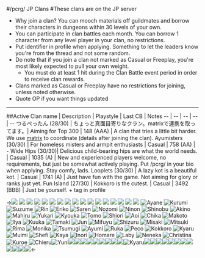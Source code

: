 #/pcrg/ JP Clans
#These clans are on the JP server
* Why join a clan? You can mooch materials off guildmates and borrow their characters in dungeons within 30 levels of your own.
* You can participate in clan battles each month. You can borrow 1 character from any level player in your clan, no restrictions.
* Put identifier in profile when applying. Something to let the leaders know you're from the thread and not some random.
* Do note that if you join a clan not marked as Casual or Freeplay, you're most likely expected to pull your own weight.
	- You must do at least 1 hit during the Clan Battle event period in order to receive clan rewards. 
* Clans marked as Casual or Freeplay have no restrictions for joining, unless noted otherwise.
* Quote OP if you want things updated
***
##Active
Clan name | Description | Playstyle | Last CB | Notes
-- | -- | -- | -- | --
つるぺったん (28/30) | ちょっと真面目寄りなクラン。matrixで連携を取ってます。| Aiming for Top 300 | 148 (AAA) |  A clan that tries a little bit harder. We use [matrix](https://tatsumoto.neocities.org/blog/matrix-quickstart-guide) to coordinate (details after joining the clan).
Ayumisters (30/30) | For homeless misters and armpit enthusiasts | Casual | 758 (AA) | -
Wide Hips (30/30)| Delicious child-bearing hips are what the world needs. | Casual | 1035 (A) |  New and experienced players welcome, no requirements, but just be somewhat actively playing. Put /pcrg/ in your bio when applying. Stay comfy, lads.
Looplets (30/30) | A lazy kot is a beautiful kot. | Casual | 1741 (A) |  Just have fun with the game. Not aiming for glory or ranks just yet.
Fun Island (27/30) | Kokkoro is the cutest. | Casual | 3492  (BBB) |  Just be yourself. + tag in profile



->![](https://images2.imgbox.com/19/0a/HupYuHcX_o.png) ![](https://images2.imgbox.com/7c/fa/ydKzoWjt_o.png) ![](https://images2.imgbox.com/41/bd/Dbqj1MwL_o.png) ![](https://images2.imgbox.com/5c/b6/A77iIcpk_o.png) ![](https://images2.imgbox.com/fd/89/IvjgjejF_o.png) ![](https://images2.imgbox.com/f0/42/MZS2ltmB_o.png) ![](https://images2.imgbox.com/0c/3c/OVjGADQP_o.png) ![](https://images2.imgbox.com/84/3f/Sh7eNRou_o.png) ![](https://images2.imgbox.com/6e/b1/cS528rjj_o.png) ![](https://images2.imgbox.com/96/b1/7arzNvWa_o.png) ![](https://images2.imgbox.com/7c/a5/5HVnQbH0_o.png) ![](https://images2.imgbox.com/ad/21/ca2m4RA7_o.png) ![](https://images2.imgbox.com/bc/f2/TctxvdSp_o.png) ![](https://images2.imgbox.com/36/9b/xpSUI8Tx_o.png) ![](https://images2.imgbox.com/b0/9d/x7RFCNwe_o.png) ![](https://images2.imgbox.com/d6/3c/PQU3oCVx_o.png) ![](https://images2.imgbox.com/e0/53/ecxhboLD_o.png) ![Ayane](https://images2.imgbox.com/55/ef/OwbiIY9Q_o.png) ![Kurumi](https://images2.imgbox.com/d0/cb/8koiF0eA_o.png) ![Suzume](https://images2.imgbox.com/47/61/My9GdDUA_o.png) ![Rin](https://images2.imgbox.com/f3/06/Mqnrv5KP_o.png) ![Eriko](https://images2.imgbox.com/bb/78/bauKyffH_o.png) ![Saren](https://images2.imgbox.com/0b/36/3F2bIkld_o.png) ![Nozomi](https://images2.imgbox.com/4e/80/w15PC1vw_o.png) ![Ninon](https://images2.imgbox.com/56/54/a933LmTQ_o.png) ![Shinobu](https://images2.imgbox.com/88/d4/n9kq4w8k_o.png) ![Akino](https://images2.imgbox.com/36/a1/hTdGwfue_o.png) ![Mahiru](https://images2.imgbox.com/76/5d/rRN4OsV7_o.png) ![Yukari](https://images2.imgbox.com/62/0a/samS9STK_o.png) ![Kyouka](https://images2.imgbox.com/ed/3c/hdTHS5s9_o.png) ![Tomo](https://images2.imgbox.com/16/26/EnVwwUYh_o.png) ![Shiori](https://images2.imgbox.com/97/47/3dlrwHi2_o.png) ![Aoi](https://images2.imgbox.com/60/76/zz55Pw2E_o.png) ![Chika](https://images2.imgbox.com/73/b4/5C1ojyXl_o.png) ![Makoto](https://images2.imgbox.com/62/8a/xIsnmJ03_o.png) ![Ilya](https://images2.imgbox.com/b3/c6/PZ2RFeOC_o.png) ![Kuuka](https://images2.imgbox.com/40/a8/esjPCjOA_o.png) ![Tamaki](https://images2.imgbox.com/42/6b/8IJaIgib_o.png) ![Jun](https://images2.imgbox.com/cc/63/CsejrQFa_o.png) ![Mifuyu](https://images2.imgbox.com/6e/eb/0oL8txBA_o.png) ![Shizuru](https://images2.imgbox.com/5a/a6/eWI8fpgu_o.png) ![Misaki](https://images2.imgbox.com/a6/68/cZl2RTOL_o.png) ![Mitsuki](https://images2.imgbox.com/d1/44/Ey7KJjgP_o.png) ![Rima](https://images2.imgbox.com/8d/ec/tQLuQXel_o.png) ![Monika](https://images2.imgbox.com/0a/43/ImU4xlrf_o.png) ![Tsumugi](https://images2.imgbox.com/1b/71/Y4xFf3bt_o.png) ![Ayumi](https://images2.imgbox.com/38/72/AL5ZwloE_o.png) ![Ruka](https://images2.imgbox.com/92/5c/mjTIoMop_o.png) ![Peco](https://images2.imgbox.com/a9/1c/CYYNRdZR_o.png) ![Kokkoro](https://images2.imgbox.com/83/a4/HVgG6IDY_o.png) ![Kyaru](https://images2.imgbox.com/6f/1c/3y1zLt6w_o.png) ![Muimi](https://images2.imgbox.com/42/69/YT1tl4gz_o.png) ![Shefi](https://images2.imgbox.com/32/f3/6RwYfs2H_o.png) ![Kaya](https://images2.imgbox.com/e4/3a/On5COnXu_o.png) ![Inori](https://images2.imgbox.com/eb/54/Gx2IFUMX_o.png) ![Homare](https://images2.imgbox.com/51/5d/vvu7hBxY_o.png) ![Laby](https://images2.imgbox.com/ee/31/ohIFbC1w_o.png) ![Neneka](https://images2.imgbox.com/c4/f7/IY428V1g_o.png) ![Christina](https://images2.imgbox.com/fe/f8/XHC8SJkR_o.png) ![Kuroe](https://images2.imgbox.com/cf/ed/RvhutjEm_o.png) ![Chieru](https://images2.imgbox.com/00/4f/EgJowsSl_o.png)![Yuni](https://images2.imgbox.com/21/b8/JvOhS4QK_o.png)![](https://images2.imgbox.com/42/18/0J5IOsfL_o.png)![](https://images2.imgbox.com/6f/71/GOjFl4SU_o.png)![](https://images2.imgbox.com/7e/6d/ZndoSobp_o.png)![](https://images2.imgbox.com/5c/c1/bPgkvCs6_o.png)![](https://images2.imgbox.com/c4/58/XKYglQSv_o.png)![](https://images2.imgbox.com/f2/e7/EC7MlGpy_o.png)![](https://images2.imgbox.com/cb/00/WRgnCZ03_o.png)[](https://images2.imgbox.com/c5/22/psObCUyY_o.png)![](https://images2.imgbox.com/5f/a2/LNkP4Kwx_o.png)![](https://images2.imgbox.com/b3/5e/TSm94vCB_o.png)![Kyaru](https://images2.imgbox.com/f8/d7/81h47jCU_o.png)![](https://images2.imgbox.com/b9/39/ZIO3z6SJ_o.png)![](https://images2.imgbox.com/f9/5f/51S02nes_o.png)![](https://images2.imgbox.com/9c/09/lae5WUKz_o.png)![](https://images2.imgbox.com/4d/e5/jhJ8cUwO_o.png)![](https://images2.imgbox.com/29/67/yi5XBQqf_o.png)![](https://images2.imgbox.com/ba/7c/3orUNUOa_o.png)![](https://images2.imgbox.com/f2/a9/pBSNlpD2_o.png)![](https://images2.imgbox.com/e3/f7/LzhCqlSX_o.png)![](https://images2.imgbox.com/a0/bf/H76th4qw_o.png)![](https://images2.imgbox.com/54/5e/9tRvCkU8_o.png)![](https://images2.imgbox.com/a9/ff/TfbAhqCk_o.png)![](https://images2.imgbox.com/92/9a/WebDRce8_o.png)<-